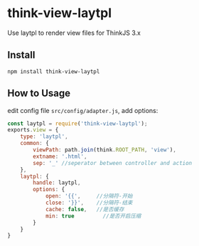 # think-view-laytpl
Use laytpl to render view files for ThinkJS 3.x

## Install

```
npm install think-view-laytpl
```

## How to Usage

edit config file `src/config/adapter.js`, add options:

```js
const laytpl = require('think-view-laytpl');
exports.view = {
	type: 'laytpl',
	common: {
		viewPath: path.join(think.ROOT_PATH, 'view'),
		extname: '.html',
		sep: '_' //seperator between controller and action
	},
	laytpl: {
		handle: laytpl,
		options: {
			open: '{{',		//分隔符-开始
			close: '}}',	//分隔符-结束
			cache: false,	//是否缓存
			min: true		  //是否开启压缩
		}
	}
}
```
